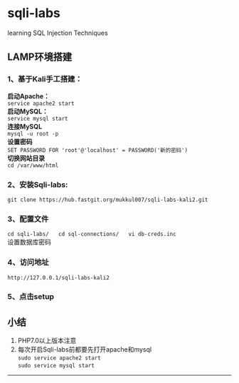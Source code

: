 # sqli-labs
learning SQL Injection Techniques
## LAMP环境搭建
### 1、基于Kali手工搭建：  
**启动Apache：**  
`service apache2 start`  
**启动MySQL：**  
`service mysql start`  
**连接MySQL**  
`mysql -u root -p`  
**设置密码**  
`SET PASSWORD FOR 'root'@'localhost' = PASSWORD('新的密码')`  
**切换网站目录**  
`cd /var/www/html`  
### 2、安装Sqli-labs:  
`git clone https://hub.fastgit.org/mukkul007/sqli-labs-kali2.git`  
### 3、配置文件  
`cd sqli-labs/  
cd sql-connections/  
vi db-creds.inc`  
设置数据库密码  
### 4、访问地址  
`http://127.0.0.1/sqli-labs-kali2`  
### 5、点击setup  
## 小结  
1. PHP7.0以上版本注意  
3. 每次开启Sqli-labs前都要先打开apache和mysql  
			`sudo service apache2 start `   
			`sudo service mysql start`
---

